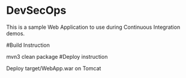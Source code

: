 # DevSecOps
This is a sample Web Application to use during Continuous Integration demos.

#Build Instruction

mvn3 clean package
#Deploy instruction

Deploy target/WebApp.war on Tomcat


